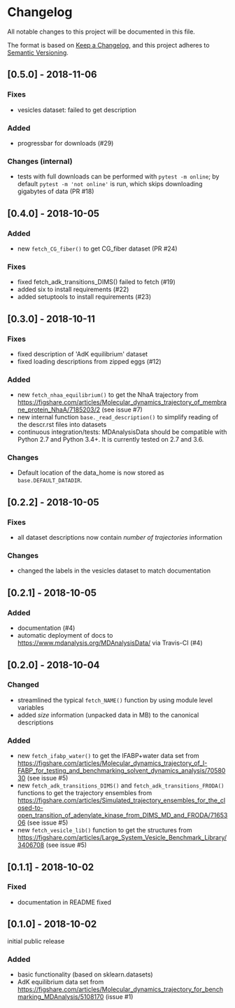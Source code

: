 # Changelog
All notable changes to this project will be documented in this file.

The format is based on [Keep a Changelog](https://keepachangelog.com/en/1.0.0/),
and this project adheres to [Semantic Versioning](https://semver.org/spec/v2.0.0.html).

## [0.5.0] - 2018-11-06
### Fixes
- vesicles dataset: failed to get description

### Added
- progressbar for downloads (#29)

### Changes (internal)
- tests with full downloads can be performed with 
  `pytest -m online`; by default `pytest -m 'not online'` is run,
  which skips downloading gigabytes of data (PR #18)
  

## [0.4.0] - 2018-10-05
### Added
- new `fetch_CG_fiber()` to get CG_fiber dataset (PR #24)

### Fixes
- fixed fetch_adk_transitions_DIMS() failed to fetch (#19)
- added six to install requirements (#22)
- added setuptools to install requirements (#23)


## [0.3.0] - 2018-10-11
### Fixes
- fixed description of 'AdK equilibrium' dataset
- fixed loading descriptions from zipped eggs (#12)

### Added
- new `fetch_nhaa_equilibrium()` to get the NhaA trajectory from
  https://figshare.com/articles/Molecular_dynamics_trajectory_of_membrane_protein_NhaA/7185203/2
  (see issue #7)
- new internal function `base._read_description()` to simplify reading of the
  descr.rst files into datasets
- continuous integration/tests: MDAnalysisData should be compatible with Python
  2.7 and Python 3.4+. It is currently tested on 2.7 and 3.6.

### Changes
- Default location of the data_home is now stored as `base.DEFAULT_DATADIR`.
  

## [0.2.2] - 2018-10-05
### Fixes
- all dataset descriptions now contain *number of trajectories*
  information

### Changes
- changed the labels in the vesicles dataset to match documentation

## [0.2.1] - 2018-10-05
### Added
- documentation (#4)
- automatic deployment of docs to
  https://www.mdanalysis.org/MDAnalysisData/ via Travis-CI (#4)


## [0.2.0] - 2018-10-04
### Changed
- streamlined the typical `fetch_NAME()` function by using module
  level variables  
- added *size* information (unpacked data in MB) to the canonical descriptions

### Added
- new `fetch_ifabp_water()` to get the IFABP+water data set from
  https://figshare.com/articles/Molecular_dynamics_trajectory_of_I-FABP_for_testing_and_benchmarking_solvent_dynamics_analysis/7058030
  (see issue #5)
- new `fetch_adk_transitions_DIMS()` and
  `fetch_adk_transitions_FRODA()` functions to get the trajectory
  ensembles from
  https://figshare.com/articles/Simulated_trajectory_ensembles_for_the_closed-to-open_transition_of_adenylate_kinase_from_DIMS_MD_and_FRODA/7165306
  (see issue #5)
- new `fetch_vesicle_lib()` function to get the structures from
  https://figshare.com/articles/Large_System_Vesicle_Benchmark_Library/3406708
  (see issue #5)


## [0.1.1] - 2018-10-02
### Fixed
- documentation in README fixed

## [0.1.0] - 2018-10-02
initial public release

### Added
- basic functionality (based on sklearn.datasets)
- AdK equilibrium data set from
  https://figshare.com/articles/Molecular_dynamics_trajectory_for_benchmarking_MDAnalysis/5108170
  (issue #1)
